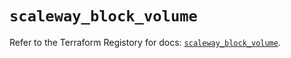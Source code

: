 # `scaleway_block_volume`

Refer to the Terraform Registory for docs: [`scaleway_block_volume`](https://registry.terraform.io/providers/scaleway/scaleway/2.39.0/docs/resources/block_volume).
